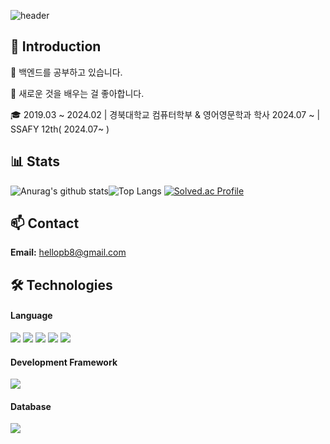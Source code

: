 ![header](https://capsule-render.vercel.app/api?type=wave&color=auto&height=300&section=header&text=Welcome%20👋&fontSize=90)

## 👋 Introduction


🌱 백엔드를 공부하고 있습니다.

🤔 새로운 것을 배우는 걸 좋아합니다.

🎓 2019.03 ~ 2024.02 |  경북대학교 컴퓨터학부 & 영어영문학과 학사
  2024.07 ~ | SSAFY 12th( 2024.07~ )

## 📊 Stats
![Anurag's github stats](https://github-readme-stats.vercel.app/api?username=thegr8od&show_icons=true&theme=tokyonight)![Top Langs](https://github-readme-stats.vercel.app/api/top-langs/?username=thegr8od&layout=compact&theme=tokyonight) [![Solved.ac Profile](http://mazassumnida.wtf/api/v2/generate_badge?boj=zzjoon)](https://solved.ac/zzjoon/)


## 📫 Contact
**Email:** hellopb8@gmail.com


## 🛠️ Technologies

#### Language
<img src="https://img.shields.io/badge/java-007396?style=for-the-badge&logo=java&logoColor=white"> <img src="https://img.shields.io/badge/Python-3776AB?style=for-the-badge&logo=Python&logoColor=white"> <img src="https://img.shields.io/badge/c++-00599C?style=for-the-badge&logo=c%2B%2B&logoColor=white"> <img src="https://img.shields.io/badge/html5-E34F26?style=for-the-badge&logo=html5&logoColor=white"> <img src="https://img.shields.io/badge/css-1572B6?style=for-the-badge&logo=css3&logoColor=white">

#### Development Framework
<img src="https://img.shields.io/badge/spring-6DB33F?style=for-the-badge&logo=spring&logoColor=white"> 

#### Database
<img src="https://img.shields.io/badge/oracle-F80000?style=for-the-badge&logo=oracle&logoColor=white">

